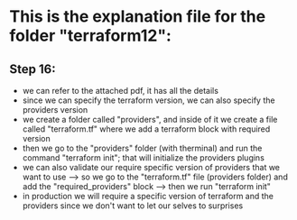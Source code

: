 # This is the explanation file for the folder "terraform12":


## Step 16:
- we can refer to the attached pdf, it has all the details
- since we can specify the terraform version, we can also specify the providers version
- we create a folder called "providers", and inside of it we create a file called "terraform.tf" where we add a terraform block with required version
- then we go to the "providers" folder (with therminal) and run the command "terraform init"; that will initialize the providers plugins
- we can also validate our require specific version of providers that we want to use --> so we go to the "terraform.tf" file (providers folder) and add the "required_providers" block --> then we run "terraform init"
- in production we will require a specific version of terraform and the providers since we don't want to let our selves to surprises